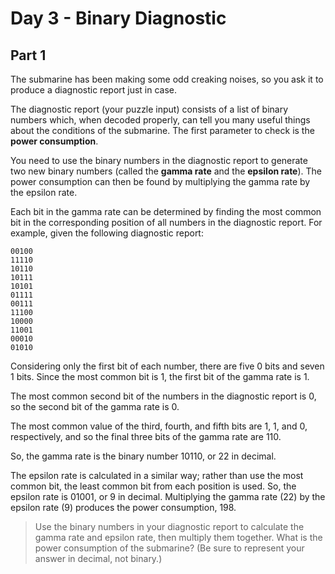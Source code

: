 # Day 3 - Binary Diagnostic

## Part 1

The submarine has been making some odd creaking noises, so you ask it to produce a diagnostic report just in case.

The diagnostic report (your puzzle input) consists of a list of binary numbers which, when decoded properly, can tell you many useful things about the conditions of the submarine.
The first parameter to check is the **power consumption**.

You need to use the binary numbers in the diagnostic report to generate two new binary numbers (called the **gamma rate** and the **epsilon rate**). The power consumption can then
be found by multiplying the gamma rate by the epsilon rate.

Each bit in the gamma rate can be determined by finding the most common bit in the corresponding position of all numbers in the diagnostic report. For example, given the following
diagnostic report:

```
00100
11110
10110
10111
10101
01111
00111
11100
10000
11001
00010
01010
```

Considering only the first bit of each number, there are five 0 bits and seven 1 bits. Since the most common bit is 1, the first bit of the gamma rate is 1.

The most common second bit of the numbers in the diagnostic report is 0, so the second bit of the gamma rate is 0.

The most common value of the third, fourth, and fifth bits are 1, 1, and 0, respectively, and so the final three bits of the gamma rate are 110.

So, the gamma rate is the binary number 10110, or 22 in decimal.

The epsilon rate is calculated in a similar way; rather than use the most common bit, the least common bit from each position is used. So, the epsilon rate is 01001, or 9 in
decimal. Multiplying the gamma rate (22) by the epsilon rate (9) produces the power consumption, 198.

> Use the binary numbers in your diagnostic report to calculate the gamma rate and epsilon rate, then multiply them together. What is the power consumption of the submarine? (Be
> sure to represent your answer in decimal, not binary.)